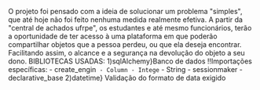 O projeto foi pensado com a ideia de solucionar um problema "simples", que até hoje não foi feito nenhuma medida realmente efetiva. A partir da "central de achados ufrpe", os estudantes e até mesmo funcionários, terão a oportunidade de ter acesso à uma plataforma em que poderão compartilhar objetos que a pessoa perdeu, ou que ela deseja encontrar. Facilitando assim, o alcance e a segurança na devolução do objeto a seu dono.
BIBLIOTECAS USADAS: 
1)sqlAlchemy}Banco de dados
!!Importações específicas:
        - create_engin`
        - Column
        - Intege`
        - String
         - sessionmaker
        - declarative_base
2)datetime} Validação do formato de data exigido        
        


